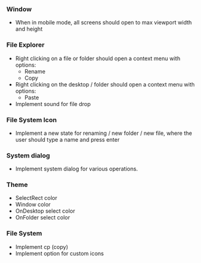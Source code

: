 ### Window

- When in mobile mode, all screens should open to max viewport width and height

### File Explorer

- Right clicking on a file or folder should open a context menu with options:
  - Rename
  - Copy
- Right clicking on the desktop / folder should open a context menu with options:
  - Paste
- Implement sound for file drop

### File System Icon

- Implement a new state for renaming / new folder / new file, where the user should type a name and press enter

### System dialog

- Implement system dialog for various operations.

### Theme

- SelectRect color
- Window color
- OnDesktop select color
- OnFolder select color

### File System

- Implement cp (copy)
- Implement option for custom icons
